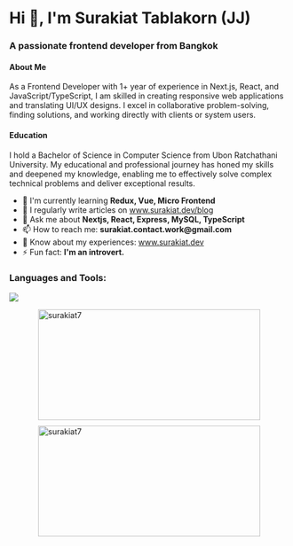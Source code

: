 <h1 align="left">Hi 👋, I'm Surakiat Tablakorn (JJ)</h1>
<h3 align="left">A passionate frontend developer from Bangkok</h3>
<h4 align="left">About Me</h4>
<p align="left">
  As a Frontend Developer with 1+ year of experience in Next.js, React, and JavaScript/TypeScript, I am skilled in creating responsive web applications and translating UI/UX designs. I excel in collaborative problem-solving, finding solutions, and working directly with clients or system users.
</p>
<h4 align="left">Education</h4>
<p align="left">
  I hold a Bachelor of Science in Computer Science from Ubon Ratchathani University. My educational and professional journey has honed my skills and deepened my knowledge, enabling me to effectively solve complex technical problems and deliver exceptional results.
</p>
<ul align="left">
  <li>🌱 I'm currently learning <strong>Redux, Vue, Micro Frontend</strong></li>
  <li>📝 I regularly write articles on <a href="https://www.surakiat.dev/blog" target="_blank">www.surakiat.dev/blog</a></li>
  <li>💬 Ask me about <strong>Nextjs, React, Express, MySQL, TypeScript</strong></li>
  <li>📫 How to reach me: <strong>surakiat.contact.work@gmail.com</strong></li>
  <li>📄 Know about my experiences: <a href="https://www.surakiat.dev" target="_blank">www.surakiat.dev</a></li>
  <li>⚡ Fun fact: <strong>I'm an introvert.</strong></li>
</ul>

<h3 align="left">Languages and Tools:</h3>
<p align="left">
  <a href="https://skillicons.dev">
    <img src="https://skillicons.dev/icons?i=js,ts,html,css,react,nextjs,nodejs,express,nginx,mysql,tailwind,bootstrap,docker,cloudflare,aws,azure,figma,postman,git,github,bitbucket,jest,npm" />
  </a>
</p>

<div style="display: flex; flex-direction: column; gap: 10px; align-items: center;">
  <img src="https://github-readme-stats.vercel.app/api?username=surakiat7&show_icons=true&locale=en" alt="surakiat7"
    style="width: 400px; height: 200px;" />
  <img src="https://github-readme-streak-stats.herokuapp.com/?user=surakiat7&" alt="surakiat7"
    style="width: 400px; height: 200px;" />
</div>

